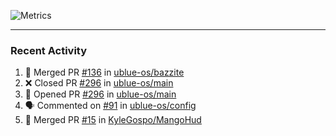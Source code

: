 ![Metrics](https://metrics.lecoq.io/KyleGospo?template=classic&base=header%2C%20activity%2C%20community%2C%20repositories%2C%20metadata&base.indepth=false&base.hireable=false&base.skip=false&config.timezone=America%2FLos_Angeles)

---
### Recent Activity
<!--START_SECTION:activity-->
1. 🎉 Merged PR [#136](https://github.com/ublue-os/bazzite/pull/136) in [ublue-os/bazzite](https://github.com/ublue-os/bazzite)
2. ❌ Closed PR [#296](https://github.com/ublue-os/main/pull/296) in [ublue-os/main](https://github.com/ublue-os/main)
3. 💪 Opened PR [#296](https://github.com/ublue-os/main/pull/296) in [ublue-os/main](https://github.com/ublue-os/main)
4. 🗣 Commented on [#91](https://github.com/ublue-os/config/pull/91#issuecomment-1674160324) in [ublue-os/config](https://github.com/ublue-os/config)
5. 🎉 Merged PR [#15](https://github.com/KyleGospo/MangoHud/pull/15) in [KyleGospo/MangoHud](https://github.com/KyleGospo/MangoHud)
<!--END_SECTION:activity-->

